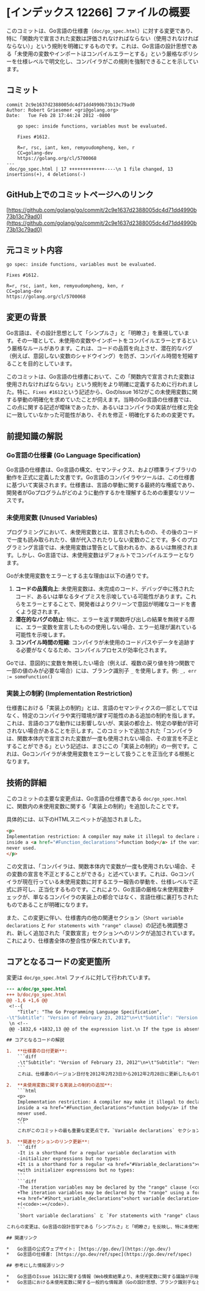 # [インデックス 12266] ファイルの概要

このコミットは、Go言語の仕様書（`doc/go_spec.html`）に対する変更であり、特に「関数内で宣言された変数は評価されなければならない（使用されなければならない）」という規則を明確にするものです。これは、Go言語の設計思想である「未使用の変数やインポートはコンパイルエラーとする」という厳格なポリシーを仕様レベルで明文化し、コンパイラがこの規則を強制できることを示しています。

## コミット

```
commit 2c9e1637d2388005dc4d71dd4990b73b13c79ad0
Author: Robert Griesemer <gri@golang.org>
Date:   Tue Feb 28 17:44:24 2012 -0800

    go spec: inside functions, variables must be evaluated.
    
    Fixes #1612.
    
    R=r, rsc, iant, ken, remyoudompheng, ken, r
    CC=golang-dev
    https://golang.org/cl/5700068
---
 doc/go_spec.html | 17 +++++++++++++----\n 1 file changed, 13 insertions(+), 4 deletions(-)
```

## GitHub上でのコミットページへのリンク

[https://github.com/golang/go/commit/2c9e1637d2388005dc4d71dd4990b73b13c79ad0](https://github.com/golang/go/commit/2c9e1637d2388005dc4d71dd4990b73b13c79ad0)

## 元コミット内容

```
go spec: inside functions, variables must be evaluated.

Fixes #1612.

R=r, rsc, iant, ken, remyoudompheng, ken, r
CC=golang-dev
https://golang.org/cl/5700068
```

## 変更の背景

Go言語は、その設計思想として「シンプルさ」と「明瞭さ」を重視しています。その一環として、未使用の変数やインポートをコンパイルエラーとするという厳格なルールがあります。これは、コードの品質を向上させ、潜在的なバグ（例えば、意図しない変数のシャドウイング）を防ぎ、コンパイル時間を短縮することを目的としています。

このコミットは、Go言語の仕様書において、この「関数内で宣言された変数は使用されなければならない」という規則をより明確に定義するために行われました。特に、`Fixes #1612`という記述から、GoのIssue 1612がこの未使用変数に関する挙動の明確化を求めていたことが伺えます。当時のGo言語の仕様書では、この点に関する記述が曖昧であったか、あるいはコンパイラの実装が仕様と完全に一致していなかった可能性があり、それを修正・明確化するための変更です。

## 前提知識の解説

### Go言語の仕様書 (Go Language Specification)

Go言語の仕様書は、Go言語の構文、セマンティクス、および標準ライブラリの動作を正式に定義した文書です。Go言語のコンパイラやツールは、この仕様書に基づいて実装されます。仕様書は、言語の挙動に関する最終的な権威であり、開発者がGoプログラムがどのように動作するかを理解するための重要なリソースです。

### 未使用変数 (Unused Variables)

プログラミングにおいて、未使用変数とは、宣言されたものの、その後のコードで一度も読み取られたり、値が代入されたりしない変数のことです。多くのプログラミング言語では、未使用変数は警告として扱われるか、あるいは無視されます。しかし、Go言語では、未使用変数はデフォルトでコンパイルエラーとなります。

Goが未使用変数をエラーとする主な理由は以下の通りです。

1.  **コードの品質向上**: 未使用変数は、未完成のコード、デバッグ中に残されたコード、あるいは単なるタイプミスを示唆している可能性があります。これらをエラーとすることで、開発者はよりクリーンで意図が明確なコードを書くよう促されます。
2.  **潜在的なバグの防止**: 特に、エラーを返す関数呼び出しの結果を無視する際に、エラー変数を宣言したものの使用しない場合、エラー処理が漏れている可能性を示唆します。
3.  **コンパイル時間の短縮**: コンパイラが未使用のコードパスやデータを追跡する必要がなくなるため、コンパイルプロセスが効率化されます。

Goでは、意図的に変数を無視したい場合（例えば、複数の戻り値を持つ関数で一部の値のみが必要な場合）には、ブランク識別子 `_` を使用します。例: `_, err := someFunction()`

### 実装上の制約 (Implementation Restriction)

仕様書における「実装上の制約」とは、言語のセマンティクスの一部としてではなく、特定のコンパイラや実行環境が課す可能性のある追加の制約を指します。これは、言語のコアな動作には影響しないが、実装の都合上、特定の挙動が許可されない場合があることを示します。このコミットで追加された「コンパイラは、関数本体内で宣言された変数が一度も使用されない場合、その宣言を不正とすることができる」という記述は、まさにこの「実装上の制約」の一例です。これは、Goコンパイラが未使用変数をエラーとして扱うことを正当化する根拠となります。

## 技術的詳細

このコミットの主要な変更点は、Go言語の仕様書である `doc/go_spec.html` に、関数内の未使用変数に関する「実装上の制約」を追加したことです。

具体的には、以下のHTMLスニペットが追加されました。

```html
<p>
Implementation restriction: A compiler may make it illegal to declare a variable
inside a <a href="#Function_declarations">function body</a> if the variable is
never used.
</p>
```

この文言は、「コンパイラは、関数本体内で変数が一度も使用されない場合、その変数の宣言を不正とすることができる」と述べています。これは、Goコンパイラが現在行っている未使用変数に対するエラー報告の挙動を、仕様レベルで正式に許可し、正当化するものです。これにより、Go言語の厳格な未使用変数チェックが、単なるコンパイラの実装上の都合ではなく、言語仕様に裏打ちされたものであることが明確になります。

また、この変更に伴い、仕様書内の他の関連セクション（`Short variable declarations` と `For statements with "range" clause`）の記述も微調整され、新しく追加された「変数宣言」セクションへのリンクが追加されています。これにより、仕様書全体の整合性が保たれています。

## コアとなるコードの変更箇所

変更は `doc/go_spec.html` ファイルに対して行われています。

```diff
--- a/doc/go_spec.html
+++ b/doc/go_spec.html
@@ -1,6 +1,6 @@
 <!--{
  	"Title": "The Go Programming Language Specification",
-\t"Subtitle": "Version of February 23, 2012"\n+\t"Subtitle": "Version of February 28, 2012"\n }-->
 \n <!--
 @@ -1832,6 +1832,13 @@ of the expression list.\n If the type is absent and the corresponding expression evaluates to an\n untyped <a href=\"#Constants\">constant</a>, the type of the declared variable\n is as described in §<a href=\"#Assignments\">Assignments</a>.\n+</p>\n+\n+<p>\n+Implementation restriction: A compiler may make it illegal to declare a variable\n+inside a <a href=\"#Function_declarations\">function body</a> if the variable is\n+never used.\n+</p>\n \n <h3 id=\"Short_variable_declarations\">Short variable declarations</h3>\n \n@@ -1844,8 +1851,8 @@ ShortVarDecl = IdentifierList \":=\" ExpressionList .\n </pre>\n \n <p>\n-It is a shorthand for a regular variable declaration with\n-initializer expressions but no types:\n+It is a shorthand for a regular <a href=\"#Variable_declarations\">variable declaration</a>\n+with initializer expressions but no types:\n </p>\n \n <pre class=\"grammar\">\n@@ -4238,7 +4245,9 @@ iteration variables as in an <a href=\"#Assignments\">assignment statement</a>.\n </p>\n \n <p>\n-The iteration variables may be declared by the \"range\" clause (<code>:=</code>).\n+The iteration variables may be declared by the \"range\" using a form of\n+<a href=\"#Short_variable_declarations\">short variable declaration</a>\n+(<code>:=</code>).\n In this case their types are set to the types of the respective iteration values\n and their <a href=\"#Declarations_and_scope\">scope</a> ends at the end of the \"for\"\n statement; they are re-used in each iteration.\n```

## コアとなるコードの解説

1.  **仕様書の日付更新**:
    ```diff
    -\t"Subtitle": "Version of February 23, 2012"\n+\t"Subtitle": "Version of February 28, 2012"\
    ```
    これは、仕様書のバージョン日付を2012年2月23日から2012年2月28日に更新したものです。これは、このコミットがGo言語の仕様書に対する正式な更新であることを示しています。

2.  **未使用変数に関する実装上の制約の追加**:
    ```html
    <p>
    Implementation restriction: A compiler may make it illegal to declare a variable
    inside a <a href="#Function_declarations">function body</a> if the variable is
    never used.
    </p>
    ```
    これがこのコミットの最も重要な変更点です。`Variable declarations` セクションに、関数本体内で宣言された未使用変数をコンパイラが不正とすることができるという「実装上の制約」が追加されました。これにより、Goコンパイラが未使用変数をエラーとして扱う挙動が、言語仕様によって正式に裏付けられることになります。

3.  **関連セクションのリンク更新**:
    ```diff
    -It is a shorthand for a regular variable declaration with
    -initializer expressions but no types:
    +It is a shorthand for a regular <a href="#Variable_declarations">variable declaration</a>
    +with initializer expressions but no types:
    ```
    ```diff
    -The iteration variables may be declared by the "range" clause (<code>:=</code>).
    +The iteration variables may be declared by the "range" using a form of
    +<a href="#Short_variable_declarations">short variable declaration</a>
    +(<code>:=</code>).
    ```
    `Short variable declarations` と `For statements with "range" clause` のセクションで、関連する変数宣言の概念へのリンクが更新されました。これにより、仕様書内の相互参照がより正確になり、読者が関連する情報を容易にたどれるようになります。

これらの変更は、Go言語の設計哲学である「シンプルさ」と「明瞭さ」を反映し、特に未使用変数に関する挙動を仕様レベルで明確にすることで、言語の厳格さと一貫性を高めるものです。

## 関連リンク

*   Go言語の公式ウェブサイト: [https://go.dev/](https://go.dev/)
*   Go言語の仕様書: [https://go.dev/ref/spec](https://go.dev/ref/spec)

## 参考にした情報源リンク

*   Go言語のIssue 1612に関する情報（Web検索結果より、未使用変数に関する議論が示唆される）
*   Go言語における未使用変数に関する一般的な情報源（Goの設計思想、ブランク識別子など）
